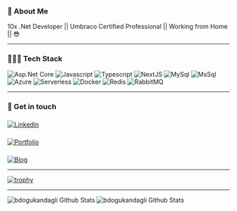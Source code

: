 ### 🚀 About Me 

10x .Net Developer || Umbraco Certified Professional || Working from Home || 😎

---

### 👨🏻‍💻 Tech Stack

<p>
  <img alt="Asp.Net Core" src="https://img.shields.io/badge/Asp.Net Core-blueviolet?logo=.net&logoColor=white&style=flat-square"/>
  <img alt="Javascript" src="https://img.shields.io/badge/JavaScript-F7DF1E?logo=javascript&logoColor=white&style=flat-square" />
  <img alt="Typescript" src="https://img.shields.io/badge/TypeScript-007ACC?logo=typescript&logoColor=white&style=flat-square"/>
  <img alt="NextJS" src="https://img.shields.io/badge/NextJS-E0234E?logo=react&logoColor=white&style=flat-square"/>
  <img alt="MySql" src="https://img.shields.io/badge/MySql-47A248?logo=MySql&logoColor=white&style=flat-square"/>
  <img alt="MsSql" src="https://img.shields.io/badge/MsSql-47A248?logo=microsoft&logoColor=white&style=flat-square"/>
  <img alt="Azure" src="https://img.shields.io/badge/Azure-blue?logo=microsoft&logoColor=white&style=flat-square"/>
  <img alt="Serverless" src="https://img.shields.io/badge/Serverless-FD5750?logo=serverless&logoColor=white&style=flat-square"/>
  <img alt="Docker" src="https://img.shields.io/badge/Docker-2496ED?logo=docker&logoColor=white&style=flat-square"/>
  <img alt="Redis" src="https://img.shields.io/badge/Redis-DC382D?logo=redis&logoColor=white&style=flat-square"/>
  <img alt="RabbitMQ" src="https://img.shields.io/badge/RabbitMQ-FF6600?logo=rabbitmq&logoColor=white&style=flat-square"/>
</p>

---

### 💬 Get in touch

### <a href="https://www.linkedin.com/in/sekmenhuseyin/">
  <img
    alt="Linkedin"
    src="https://img.shields.io/badge/LinkedIn-0077B5?logo=linkedin&logoColor=white&style=flat-square"
  />
</a>
### <a href="https://sekmen.dev/">
  <img
    alt="Portfolio"
    src="https://img.shields.io/badge/sekmen.dev-purple?logo=sega&logoColor=white&style=flat-square"
  />
</a>
### <a href="https://huseyinsekmenoglu.net/">
  <img
    alt="Blog"
    src="https://img.shields.io/badge/huseyinsekmenoglu.net-gray?logo=rss&logoColor=white&style=flat-square"
  />
</a>

---

[![trophy](https://github-profile-trophy.vercel.app/?username=sekmenhuseyin&rank=SECRET,SSS,SS,S,AAA,AA,A)](https://github.com/ryo-ma/github-profile-trophy)

---

<img align="left"  alt="bdogukandagli Github Stats" src="https://github-readme-stats.vercel.app/api/top-langs/?username=sekmenhuseyin&theme=dracula&count_private=true&layout=compact&include_all_commits=true" />
<img align="left"  alt="bdogukandagli Github Stats" src="https://github-readme-stats.vercel.app/api/top-langs/?username=sekmenhuseyin&theme=dracula&count_private=true&layout=compact&include_all_commits=true&hide=javascript,html,css,pascal,roff,coldfusion" />





<!--
<img align="left" alt="bdogukandagli Github Stats" src="https://github-readme-stats.vercel.app/api?username=sekmenhuseyin&count_private=true&show_icons=true&hide_border=true&theme=radical&include_all_commits=true" />

**sekmenhuseyin/sekmenhuseyin** is a ✨ _special_ ✨ repository because its `README.md` (this file) appears on your GitHub profile.

Here are some ideas to get you started:

- 🔭 I’m currently working on ...
- 🌱 I’m currently learning ...
- 👯 I’m looking to collaborate on ...
- 🤔 I’m looking for help with ...
- 💬 Ask me about ...
- 📫 How to reach me: ...
- 😄 Pronouns: ...
- ⚡ Fun fact: ...
-->
